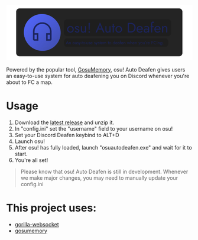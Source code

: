 ![banner](./assets/osuautodeafen-banner.png)

Powered by the popular tool, [GosuMemory](https://github.com/l3lackShark/gosumemory/), osu! Auto Deafen gives users an easy-to-use system for auto deafening you on Discord whenever you're about to FC a map.

# Usage
1. Download the [latest release](https://github.com/Nat3z/osuautodeafen/releases/latest) and unzip it.
1. In "config.ini" set the "username" field to your username on osu! 
1. Set your Discord Deafen keybind to ALT+D
1. Launch osu! 
1. After osu! has fully loaded, launch "osuautodeafen.exe" and wait for it to start.
1. You're all set!

> Please know that osu! Auto Deafen is still in development. Whenever we make major changes, you may need to manually update your config.ini

# This project uses:
* [gorilla-websocket](https://github.com/gorilla/websocket)
* [gosumemory](ttps://github.com/l3lackShark/gosumemory/)